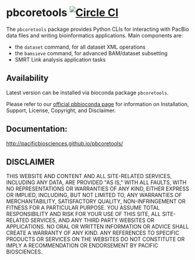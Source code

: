 # pbcoretools [![Circle CI](https://circleci.com/gh/PacificBiosciences/pbcoretools.svg?style=svg)](https://circleci.com/gh/PacificBiosciences/pbcoretools)

The `pbcoretools` package provides Python CLIs for interacting with PacBio
data files and writing bioinformatics applications.  Main components are:

  - the `dataset` command, for all dataset XML operations
  - the `bamsieve` command, for advanced BAM/dataset subsetting
  - SMRT Link analysis application tasks

## Availability
Latest version can be installed via bioconda package `pbcoretools`.

Please refer to our [official pbbioconda page](https://github.com/PacificBiosciences/pbbioconda)
for information on Installation, Support, License, Copyright, and Disclaimer.

## Documentation:

http://pacificbiosciences.github.io/pbcoretools/

DISCLAIMER
----------
THIS WEBSITE AND CONTENT AND ALL SITE-RELATED SERVICES, INCLUDING ANY DATA, ARE PROVIDED "AS IS," WITH ALL FAULTS, WITH NO REPRESENTATIONS OR WARRANTIES OF ANY KIND, EITHER EXPRESS OR IMPLIED, INCLUDING, BUT NOT LIMITED TO, ANY WARRANTIES OF MERCHANTABILITY, SATISFACTORY QUALITY, NON-INFRINGEMENT OR FITNESS FOR A PARTICULAR PURPOSE. YOU ASSUME TOTAL RESPONSIBILITY AND RISK FOR YOUR USE OF THIS SITE, ALL SITE-RELATED SERVICES, AND ANY THIRD PARTY WEBSITES OR APPLICATIONS. NO ORAL OR WRITTEN INFORMATION OR ADVICE SHALL CREATE A WARRANTY OF ANY KIND. ANY REFERENCES TO SPECIFIC PRODUCTS OR SERVICES ON THE WEBSITES DO NOT CONSTITUTE OR IMPLY A RECOMMENDATION OR ENDORSEMENT BY PACIFIC BIOSCIENCES.

